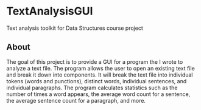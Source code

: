 # TextAnalysisGUI
Text analysis toolkit for Data Structures course project

## About
The goal of this project is to provide a GUI for a program the I wrote to analyze a text file. The program allows the user to open an existing text file and break it down into components. It will break the text file into individual tokens (words and punctions), distinct words, individual sentences, and individual paragraphs. The program calculates statistics such as the number of times a word appears, the average word count for a sentence, the average sentence count for a paragraph, and more.
